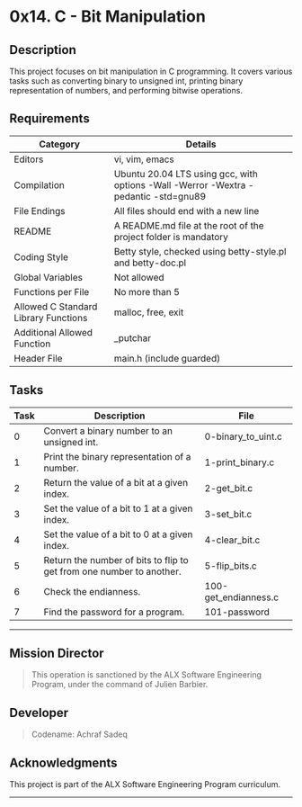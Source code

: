 # 0x14. C - Bit Manipulation

## Description
This project focuses on bit manipulation in C programming. It covers various tasks such as converting binary to unsigned int, printing binary representation of numbers, and performing bitwise operations.

## Requirements

| Category | Details |
|----------|---------|
| Editors | vi, vim, emacs |
| Compilation | Ubuntu 20.04 LTS using gcc, with options -Wall -Werror -Wextra -pedantic -std=gnu89 |
| File Endings | All files should end with a new line |
| README | A README.md file at the root of the project folder is mandatory |
| Coding Style | Betty style, checked using betty-style.pl and betty-doc.pl |
| Global Variables | Not allowed |
| Functions per File | No more than 5 |
| Allowed C Standard Library Functions | malloc, free, exit |
| Additional Allowed Function | _putchar |
| Header File | main.h (include guarded) |

## Tasks

| Task | Description | File |
|------|-------------|------|
| 0 | Convert a binary number to an unsigned int. | 0-binary_to_uint.c |
| 1 | Print the binary representation of a number. | 1-print_binary.c |
| 2 | Return the value of a bit at a given index. | 2-get_bit.c |
| 3 | Set the value of a bit to 1 at a given index. | 3-set_bit.c |
| 4 | Set the value of a bit to 0 at a given index. | 4-clear_bit.c |
| 5 | Return the number of bits to flip to get from one number to another. | 5-flip_bits.c |
| 6 | Check the endianness. | 100-get_endianness.c |
| 7 | Find the password for a program. | 101-password |

_______
## Mission Director

> This operation is sanctioned by the ALX Software Engineering Program, under the command of Julien Barbier.

## Developer

> Codename: Achraf Sadeq

## Acknowledgments

This project is part of the ALX Software Engineering Program curriculum.
_______

